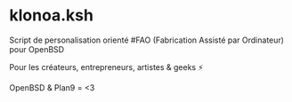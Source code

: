# klonoa.ksh

Script de personalisation orienté #FAO (Fabrication Assisté par Ordinateur) pour OpenBSD

Pour les créateurs, entrepreneurs, artistes & geeks ⚡

OpenBSD & Plan9 = <3
